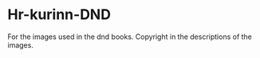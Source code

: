 # Hr-kurinn-DND
For the images used in the dnd books. Copyright in the descriptions of the images. 
